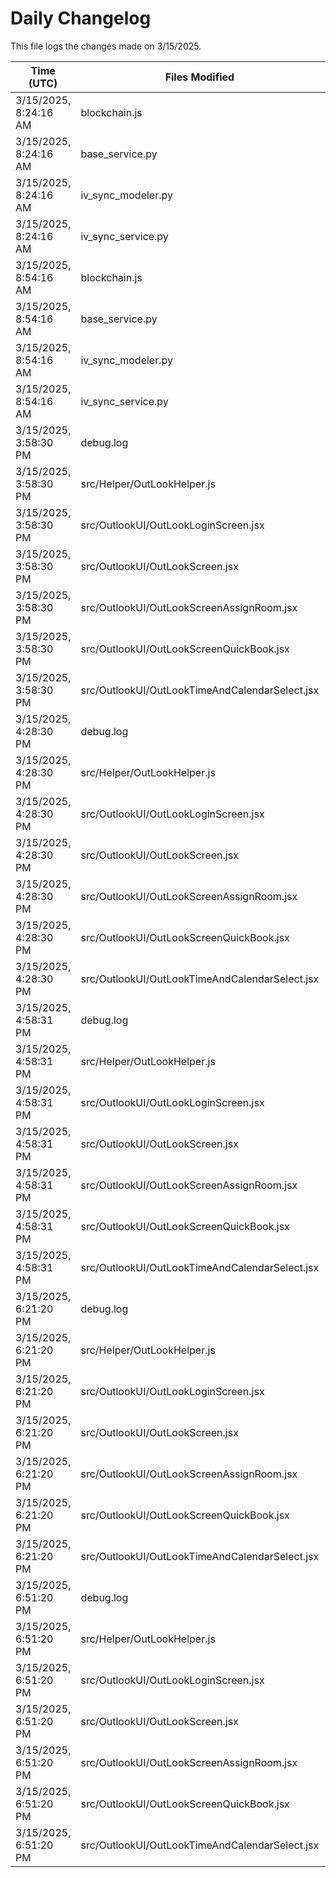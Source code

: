 # Daily Changelog

This file logs the changes made on 3/15/2025.

| Time (UTC)             | Files Modified                    | Changes (Addition/Deletion) |
|------------------------|-----------------------------------|-----------------------------|
| 3/15/2025, 8:24:16 AM | blockchain.js | 25 Additions & 14 Deletions |
| 3/15/2025, 8:24:16 AM | base_service.py | 0 Additions & 0 Deletions |
| 3/15/2025, 8:24:16 AM | iv_sync_modeler.py | 0 Additions & 0 Deletions |
| 3/15/2025, 8:24:16 AM | iv_sync_service.py | 0 Additions & 0 Deletions |
| 3/15/2025, 8:54:16 AM | blockchain.js | 25 Additions & 14 Deletions|
| 3/15/2025, 8:54:16 AM | base_service.py | 0 Additions & 0 Deletions|
| 3/15/2025, 8:54:16 AM | iv_sync_modeler.py | 0 Additions & 0 Deletions|
| 3/15/2025, 8:54:16 AM | iv_sync_service.py | 0 Additions & 0 Deletions|
| 3/15/2025, 3:58:30 PM | debug.log | 6 Additions & 0 Deletions|
| 3/15/2025, 3:58:30 PM | src/Helper/OutLookHelper.js | 16 Additions & 3 Deletions|
| 3/15/2025, 3:58:30 PM | src/OutlookUI/OutLookLoginScreen.jsx | 4 Additions & 1 Deletions|
| 3/15/2025, 3:58:30 PM | src/OutlookUI/OutLookScreen.jsx | 7 Additions & 3 Deletions|
| 3/15/2025, 3:58:30 PM | src/OutlookUI/OutLookScreenAssignRoom.jsx | 1 Additions & 1 Deletions|
| 3/15/2025, 3:58:30 PM | src/OutlookUI/OutLookScreenQuickBook.jsx | 23 Additions & 8 Deletions|
| 3/15/2025, 3:58:30 PM | src/OutlookUI/OutLookTimeAndCalendarSelect.jsx | 0 Additions & 0 Deletions|
| 3/15/2025, 4:28:30 PM | debug.log | 6 Additions & 0 Deletions|
| 3/15/2025, 4:28:30 PM | src/Helper/OutLookHelper.js | 16 Additions & 3 Deletions|
| 3/15/2025, 4:28:30 PM | src/OutlookUI/OutLookLoginScreen.jsx | 4 Additions & 1 Deletions|
| 3/15/2025, 4:28:30 PM | src/OutlookUI/OutLookScreen.jsx | 7 Additions & 3 Deletions|
| 3/15/2025, 4:28:30 PM | src/OutlookUI/OutLookScreenAssignRoom.jsx | 1 Additions & 1 Deletions|
| 3/15/2025, 4:28:30 PM | src/OutlookUI/OutLookScreenQuickBook.jsx | 23 Additions & 8 Deletions|
| 3/15/2025, 4:28:30 PM | src/OutlookUI/OutLookTimeAndCalendarSelect.jsx | 0 Additions & 0 Deletions|
| 3/15/2025, 4:58:31 PM | debug.log | 6 Additions & 0 Deletions|
| 3/15/2025, 4:58:31 PM | src/Helper/OutLookHelper.js | 16 Additions & 3 Deletions|
| 3/15/2025, 4:58:31 PM | src/OutlookUI/OutLookLoginScreen.jsx | 4 Additions & 1 Deletions|
| 3/15/2025, 4:58:31 PM | src/OutlookUI/OutLookScreen.jsx | 7 Additions & 3 Deletions|
| 3/15/2025, 4:58:31 PM | src/OutlookUI/OutLookScreenAssignRoom.jsx | 1 Additions & 1 Deletions|
| 3/15/2025, 4:58:31 PM | src/OutlookUI/OutLookScreenQuickBook.jsx | 23 Additions & 8 Deletions|
| 3/15/2025, 4:58:31 PM | src/OutlookUI/OutLookTimeAndCalendarSelect.jsx | 0 Additions & 0 Deletions|
| 3/15/2025, 6:21:20 PM | debug.log | 6 Additions & 0 Deletions|
| 3/15/2025, 6:21:20 PM | src/Helper/OutLookHelper.js | 16 Additions & 3 Deletions|
| 3/15/2025, 6:21:20 PM | src/OutlookUI/OutLookLoginScreen.jsx | 4 Additions & 1 Deletions|
| 3/15/2025, 6:21:20 PM | src/OutlookUI/OutLookScreen.jsx | 7 Additions & 3 Deletions|
| 3/15/2025, 6:21:20 PM | src/OutlookUI/OutLookScreenAssignRoom.jsx | 1 Additions & 1 Deletions|
| 3/15/2025, 6:21:20 PM | src/OutlookUI/OutLookScreenQuickBook.jsx | 23 Additions & 8 Deletions|
| 3/15/2025, 6:21:20 PM | src/OutlookUI/OutLookTimeAndCalendarSelect.jsx | 0 Additions & 0 Deletions|
| 3/15/2025, 6:51:20 PM | debug.log | 6 Additions & 0 Deletions|
| 3/15/2025, 6:51:20 PM | src/Helper/OutLookHelper.js | 16 Additions & 3 Deletions|
| 3/15/2025, 6:51:20 PM | src/OutlookUI/OutLookLoginScreen.jsx | 4 Additions & 1 Deletions|
| 3/15/2025, 6:51:20 PM | src/OutlookUI/OutLookScreen.jsx | 7 Additions & 3 Deletions|
| 3/15/2025, 6:51:20 PM | src/OutlookUI/OutLookScreenAssignRoom.jsx | 1 Additions & 1 Deletions|
| 3/15/2025, 6:51:20 PM | src/OutlookUI/OutLookScreenQuickBook.jsx | 23 Additions & 8 Deletions|
| 3/15/2025, 6:51:20 PM | src/OutlookUI/OutLookTimeAndCalendarSelect.jsx | 0 Additions & 0 Deletions|
